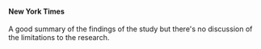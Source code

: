 #### New York Times

A good summary of the findings of the study but there's no discussion of the limitations to the research.